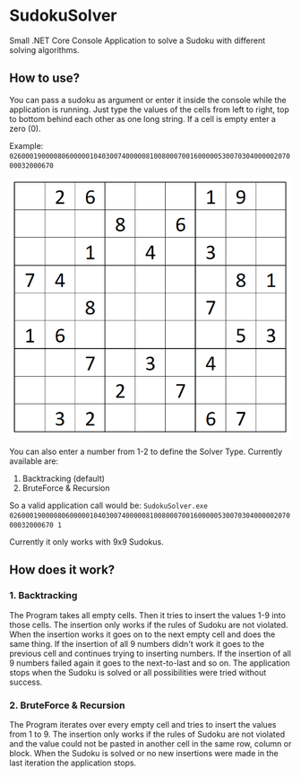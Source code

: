 # SudokuSolver

Small .NET Core Console Application to solve a Sudoku with different solving algorithms.

## How to use?

You can pass a sudoku as argument or enter it inside the console while the application is running.
Just type the values of the cells from left to right, top to bottom behind each other as one long string. If a cell is empty enter a zero (0).

Example:
`026000190000806000001040300740000081008000700160000053007030400000207000032000670`

![alt text](./example-sudoku.PNG "Example Sudoku")

You can also enter a number from 1-2 to define the Solver Type. Currently available are:

1. Backtracking (default)
2. BruteForce & Recursion

So a valid application call would be:
`SudokuSolver.exe 026000190000806000001040300740000081008000700160000053007030400000207000032000670 1`

Currently it only works with 9x9 Sudokus.

## How does it work?

### 1. Backtracking

The Program takes all empty cells. Then it tries to insert the values 1-9 into those cells. The insertion only works if the rules of Sudoku are not violated. When the insertion works it goes on to the next empty cell and does the same thing. If the insertion of all 9 numbers didn't work it goes to the previous cell and continues trying to inserting numbers. If the insertion of all 9 numbers failed again it goes to the next-to-last and so on. The application stops when the Sudoku is solved or all possibilities were tried without success.

### 2. BruteForce & Recursion

The Program iterates over every empty cell and tries to insert the values from 1 to 9. The insertion only works if the rules of Sudoku are not violated and the value could not be pasted in another cell in the same row, column or block.
When the Sudoku is solved or no new insertions were made in the last iteration the application stops.
